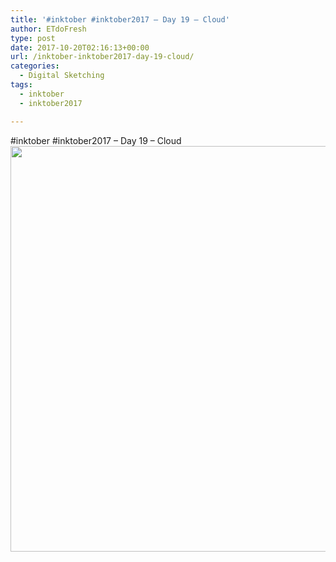 ```yaml
---
title: '#inktober #inktober2017 – Day 19 – Cloud'
author: ETdoFresh
type: post
date: 2017-10-20T02:16:13+00:00
url: /inktober-inktober2017-day-19-cloud/
categories:
  - Digital Sketching
tags:
  - inktober
  - inktober2017

---
```

#inktober #inktober2017 – Day 19 – Cloud[<img class="aligncenter size-large wp-image-1020" src="https://www.etdofresh.com/wp-content/uploads/2017/10/Inktober19-1024x791.png" alt="" width="840" height="649" srcset="http://localhost/wp-content/uploads/2017/10/Inktober19-1024x791.png 1024w, http://localhost/wp-content/uploads/2017/10/Inktober19-300x232.png 300w, http://localhost/wp-content/uploads/2017/10/Inktober19-768x593.png 768w, http://localhost/wp-content/uploads/2017/10/Inktober19-1200x927.png 1200w" sizes="(max-width: 840px) 100vw, 840px" />][1]

 [1]: https://www.etdofresh.com/wp-content/uploads/2017/10/Inktober19.png